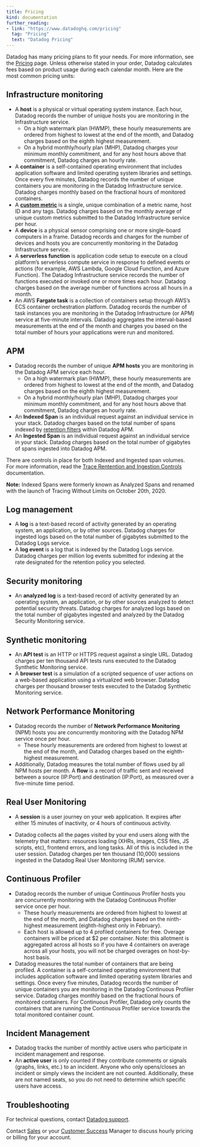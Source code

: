 ```yaml
---
title: Pricing
kind: documentation
further_reading:
- link: "https://www.datadoghq.com/pricing"
  tag: "Pricing"
  text: "Datadog Pricing"
---
```


Datadog has many pricing plans to fit your needs. For more information, see the [Pricing][1] page. Unless otherwise stated in your order, Datadog calculates fees based on product usage during each calendar month. Here are the most common pricing units:

## Infrastructure monitoring

* A **host** is a physical or virtual operating system instance. Each hour, Datadog records the number of unique hosts you are monitoring in the Infrastructure service.
  * On a high watermark plan (HWMP), these hourly measurements are ordered from highest to lowest at the end of the month, and Datadog charges based on the eighth highest measurement.
  * On a hybrid monthly/hourly plan (MHP), Datadog charges your minimum monthly commitment, and for any host hours above that commitment, Datadog charges an hourly rate.
* A **container** is a self-contained operating environment that includes application software and limited operating system libraries and settings. Once every five minutes, Datadog records the number of unique containers you are monitoring in the Datadog Infrastructure service. Datadog charges monthly based on the fractional hours of monitored containers.
* A [**custom metric**][2] is a single, unique combination of a metric name, host ID and any tags. Datadog charges based on the monthly average of unique custom metrics submitted to the Datadog Infrastructure service per hour.
* A **device** is a physical sensor comprising one or more single-board computers in a frame. Datadog records and charges for the number of devices and hosts you are concurrently monitoring in the Datadog Infrastructure service.
* A **serverless function** is application code setup to execute on a cloud platform’s serverless compute service in response to defined events or actions (for example, AWS Lambda, Google Cloud Function, and Azure Function). The Datadog Infrastructure service records the number of functions executed or invoked one or more times each hour. Datadog charges based on the average number of functions across all hours in a month.
* An AWS **Fargate task** is a collection of containers setup through AWS’s ECS container orchestration platform. Datadog records the number of task instances you are monitoring in the Datadog Infrastructure (or APM) service at five-minute intervals. Datadog aggregates the interval-based measurements at the end of the month and charges you based on the total number of hours your applications were run and monitored.

## APM

* Datadog records the number of unique **APM hosts** you are monitoring in the Datadog APM service each hour.
  * On a high watermark plan (HWMP), these hourly measurements are ordered from highest to lowest at the end of the month, and Datadog charges based on the eighth highest measurement.
  * On a hybrid monthly/hourly plan (MHP), Datadog charges your minimum monthly commitment, and for any host hours above that commitment, Datadog charges an hourly rate.
* An **Indexed Span** is an individual request against an individual service in your stack. Datadog charges based on the total number of spans indexed by [retention filters][3] within Datadog APM.
* An **Ingested Span** is an individual request against an individual service in your stack.  Datadog charges based on the total number of gigabytes of spans ingested into Datadog APM.

There are controls in place for both Indexed and Ingested span volumes.  For more information, read the [Trace Rentention and Ingestion Controls][4] documentation.

**Note:** Indexed Spans were formerly known as Analyzed Spans and renamed with the launch of Tracing Without Limits on October 20th, 2020.


## Log management

* A **log** is a text-based record of activity generated by an operating system, an application, or by other sources. Datadog charges for ingested logs based on the total number of gigabytes submitted to the Datadog Logs service.
* A **log event** is a log that is indexed by the Datadog Logs service. Datadog charges per million log events submitted for indexing at the rate designated for the retention policy you selected.

## Security monitoring

* An **analyzed log** is a text-based record of activity generated by an operating system, an application, or by other sources analyzed to detect potential security threats. Datadog charges for analyzed logs based on the total number of gigabytes ingested and analyzed by the Datadog Security Monitoring service.

## Synthetic monitoring

* An **API test** is an HTTP or HTTPS request against a single URL. Datadog charges per ten thousand API tests runs executed to the Datadog Synthetic Monitoring service.
* A **browser test** is a simulation of a scripted sequence of user actions on a web-based application using a virtualized web browser. Datadog charges per thousand browser tests executed to the Datadog Synthetic Monitoring
 service.

## Network Performance Monitoring

* Datadog records the number of **Network Performance Monitoring** (NPM) hosts you are concurrently monitoring with the Datadog NPM service once per hour.
  * These hourly measurements are ordered from highest to lowest at the end of the month, and Datadog charges based on the eighth-highest measurement.
* Additionally, Datadog measures the total number of flows used by all NPM hosts per month. A **flow** is a record of traffic sent and received between a source (IP:Port) and destination (IP:Port), as measured over a five-minute time period.

## Real User Monitoring

* A **session** is a user journey on your web application. It expires after either 15 minutes of inactivity, or 4 hours of continuous activity.

* Datadog collects all the pages visited by your end users along with the telemetry that matters: resources loading (XHRs, images, CSS files, JS scripts, etc), frontend errors, and long tasks. All of this is included in the user session. Datadog charges per ten thousand (10,000) sessions ingested in the Datadog Real User Monitoring (RUM) service.

## Continuous Profiler

* Datadog records the number of unique Continuous Profiler hosts you are concurrently monitoring with the Datadog Continuous Profiler service once per hour.
  * These hourly measurements are ordered from highest to lowest at the end of the month, and Datadog charges based on the ninth-highest measurement (eighth-highest only in February).
  * Each host is allowed up to 4 profiled containers for free. Overage containers will be priced at $2 per container. Note: this allotment is aggregated across all hosts so if you have 4 containers on average across all your hosts, you will not be charged overages on host-by-host basis.
* Datadog measures the total number of containers that are being profiled. A container is a self-contained operating environment that includes application software and limited operating system libraries and settings. Once every five minutes, Datadog records the number of unique containers you are monitoring in the Datadog Continuous Profiler service. Datadog charges monthly based on the fractional hours of monitored containers. For Continuous Profiler, Datadog only counts the containers that are running the Continuous Profiler service towards the total monitored container count.

## Incident Management

* Datadog tracks the number of monthly active users who participate in incident management and response.
 * An **active user** is only counted if they contribute comments or signals (graphs, links, etc.) to an incident. Anyone who only opens/closes an incident or simply views the incident are not counted. Additionally, these are not named seats, so you do not need to determine which specific users have access.


## Troubleshooting

For technical questions, contact [Datadog support][5].

Contact [Sales][6] or your [Customer Success][7] Manager to discuss hourly pricing or billing for your account.

[1]: https://www.datadoghq.com/pricing
[2]: /developers/metrics/custom_metrics/
[3]: /tracing/trace_retention_and_ingestion/#retention-filters
[4]: /tracing/trace_retention_and_ingestion/
[5]: /help/
[6]: mailto:sales@datadoghq.com
[7]: mailto:success@datadoghq.com
